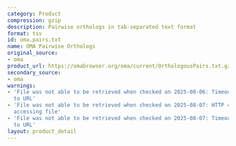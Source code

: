 ```yaml
---
category: Product
compression: gzip
description: Pairwise orthologs in tab-separated text format
format: tsv
id: oma.pairs.txt
name: OMA Pairwise Orthologs
original_source:
- oma
product_url: https://omabrowser.org/oma/current/OrthologousPairs.txt.gz
secondary_source:
- oma
warnings:
- 'File was not able to be retrieved when checked on 2025-08-06: Timeout connecting
  to URL'
- 'File was not able to be retrieved when checked on 2025-08-07: HTTP 404 error when
  accessing file'
- 'File was not able to be retrieved when checked on 2025-08-07: Timeout connecting
  to URL'
layout: product_detail
---
```

